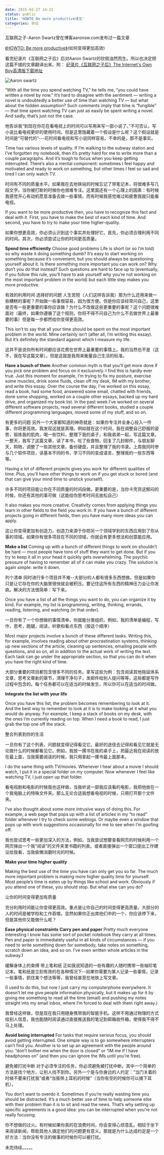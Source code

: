 ```yaml
---
date: 2015-02-27 14:21
status: public
title: 'HOWTO Be more productive译文'
categories: 杂记
---
```


互联网之子-Aaron Swartz曾在博客aaronsw.com发布过一篇文章

<a href="http://www.aaronsw.com/weblog/productivity">《HOWTO: Be more productive》</a>(如何变得更加高效)

看完纪录片《互联网之子后》后对Aaron Swartz的钦佩油然而生。所以也决定把这篇不错的文章翻译出来。附：
<a href="http://harte01.u.qiniudn.com/The%20Internet's%20Own%20Boy.torrent">纪录片《互联网之子后》The Internet's Own Boy高清版下载地址</a>

![Aaron swartz](http://pic.yupoo.com/lamentchina_v/E7dxPFKW/sm24p.jpg)

“With all the time you spend watching TV,” he tells me, “you could have written a novel by now.” It’s hard to disagree with the sentiment — writing a novel is undoubtedly a better use of time than watching TV — but what about the hidden assumption? Such comments imply that time is “fungible” — that time spent watching TV can just as easily be spent writing a novel. And sadly, that’s just not the case.

他告诉我“到现在你花在看电视上的时间可以写用来写一部小说了。”不可否认，写小说比看电视更好的使用时间。但是这里隐藏着一个假设是什么呢？这个假设就是时间是“可替代的”---花时间看电视和写小说同样容易。不幸的是，那不是事实。

Time has various levels of quality. If I’m walking to the subway station and I’ve forgotten my notebook, then it’s pretty hard for me to write more than a couple paragraphs. And it’s tough to focus when you keep getting interrupted. There’s also a mental component: sometimes I feel happy and motivated and ready to work on something, but other times I feel so sad and tired I can only watch TV.

时间有不同的质量水平。如果我在去地铁站的时候忘记了带笔记本，将很难多写几段文字。当你被打断的时候你也很难专注。这里面还有一个心理上的因素：有时候我感觉开心有动机愿意准备去做一些事情，而有时候我感觉难过和疲惫我就只能看电视。

If you want to be more productive then, you have to recognize this fact and deal with it. First, you have to make the best of each kind of time. And second, you have to try to make your time higher-quality.

如果你想更高效，你必须认识到这个事实并处理好它。首先，你必须合理利用不同的时间。其次，你必须尝试让你的时间更高质量。

<b>Spend time efficiently</b>
Choose good problems
Life is short (or so I’m told) so why waste it doing something dumb? It’s easy to start working on something because it’s convenient, but you should always be questioning yourself about it. Is there something more important you can work on? Why don’t you do that instead? Such questions are hard to face up to (eventually, if you follow this rule, you’ll have to ask yourself why you’re not working on the most important problem in the world) but each little step makes you more productive.

有效的利用时间
选择好的问题
人生苦短（人们这样告诉我）那为什么还用来做一些糟糕的事呢？开始做一些事很容易，因为很方便。但是你应该经常问自己，这里是否有一些更重要的事你应该做？为什么不改做这些更重要的事呢？这个问题很难面对（最终，如果你遵循了这个规则，你将不得不问自己为什么不去做世界上最重要的事）但是每一步都然给你变得更高效。

This isn’t to say that all your time should be spent on the most important problem in the world. Mine certainly isn’t (after all, I’m writing this essay). But it’s definitely the standard against which I measure my life.

这并不是说你所有时间都应该花费在世界上最重要的事情上。我的当然也不是（这不，我在写这篇文章）。但是这就是我用来衡量自己生活的标准。

<b>Have a bunch of them</b>
Another common myth is that you’ll get more done if you pick one problem and focus on it exclusively. I find this is hardly ever true. Just this moment for example, I’m trying to fix my posture, exercise some muscles, drink some fluids, clean off my desk, IM with my brother, and write this essay. Over the course the day, I’ve worked on this essay, read a book, had some food, answered some email, chatted with friends, done some shopping, worked on a couple other essays, backed up my hard drive, and organized my book list. In the past week I’ve worked on several different software projects, read several different books, studied a couple different programming languages, moved some of my stuff, and so on.

有更多的问题
另外一个大家都知道的神奇就是：如果你专注并全身心投入一件事，你将更高效。我发现这就是真理。例如就在这个时间，我在调整自己舒服的姿势，锻炼我的肌肉，喝一些饮料，整理下我的桌子，和我弟弟一起，写这篇文章。一整天，我写了这篇文章，读了本书，吃了些食物，回复了几封邮件，与朋友聊天，购物，调整了一些其他文章，备份硬盘，并且整理了我的书录。上周我同时参与几个软件项目，读基本不同的书，学习不同的变成语言，整理我的一些东西等等。

Having a lot of different projects gives you work for different qualities of time. Plus, you’ll have other things to work on if you get stuck or bored (and that can give your mind time to unstick yourself).

许多不同的项目能让你在不同质量的时间段做。更重要的是，当你卡壳货这郁闷的时候，你还有其他的事可做（这能给你思考时间去放松自己）

It also makes you more creative. Creativity comes from applying things you learn in other fields to the field you work in. If you have a bunch of different projects going in different fields, then you have many more ideas you can apply.

这让你变得更加有创造力。创造力来源于你把另一个领域学到的东西应用到了你从事的领域。如果你有很多项目在不同的领域，你就会有更多想法和创意能应用。

<b>Make a list</b>
Coming up with a bunch of different things to work on shouldn’t be hard — most people have tons of stuff they want to get done. But if you try to keep it all in your head it quickly gets overwhelming. The psychic pressure of having to remember all of it can make you crazy. The solution is again simple: write it down.

列个清单
同时进行多个项目并不难--大部分的人都有很多东西想做。但是如果你只是让它存在你的大脑里很快就会被积压。要记住这所有东西的精神压力会让你发疯。解决的方法很简单：写下来。

Once you have a list of all the things you want to do, you can organize it by kind. For example, my list is programming, writing, thinking, errands, reading, listening, and watching (in that order).

一旦你有了一个你想做的事情清单，你就能分类组织。例如，我的清单是编程，写作，思考，跑腿，阅读，听歌和看点东西（按这个顺序）

Most major projects involve a bunch of these different tasks. Writing this, for example, involves reading about other procrastination systems, thinking up new sections of the article, cleaning up sentences, emailing people with questions, and so on, all in addition to the actual work of writing the text. Each task can go under the appropriate section, so that you can do it when you have the right kind of time.

大部分重要的项目都包含很多不同的任务。拿写这些为例：包含阅读其他拖延体系文章，思考文章新的章节，清理干净句子，发邮件给别人提问等等，这些都是写作过程中包含的。每个任务都可以在适当的时候发生，所以你可以在适当的时间做。

<b>Integrate the list with your life</b>

Once you have this list, the problem becomes remembering to look at it. And the best way to remember to look at it is to make looking at it what you would do anyway. For example, I keep a stack of books on my desk, with the ones I’m currently reading on top. When I need a book to read, I just grab the top one off the stack.

整合列表到你的生活

一旦你有了这个列表，问题就变得记得看见它。最好的途径去记得和看见它就是无论做什么的时候都看见它。例如，我放一摞书在我的桌子上，把最近我在阅读的放在最上面，当我需要阅读的时候，我只用拿起一摞书最上面那本。

I do the same thing with TV/movies. Whenever I hear about a movie I should watch, I put it in a special folder on my computer. Now whenever I feel like watching TV, I just open up that folder.

看电视剧和电影的时候我也这样做，当我听说一部我应该看的电影，我把他放在一个我电脑上的特殊文件夹。那么无论合适我想看电视的时候，只用打开那个文件夹。

I’ve also thought about some more intrusive ways of doing this. For example, a web page that pops up with a list of articles in my “to read” folder whenever I try to check some weblogs. Or maybe even a window that pops up with work suggestions occasionally for me to see when I’m goofing off.

我也尝试思考一些更加深入的方法，例如，当我尝试想要查看网页的时候利用一个网页弹出一个我“阅读”的文件夹里书籍的列表。或者直接弹出一个窗口提出工作建议给我看，当我偷懒消磨时光的时候。

<b>Make your time higher quality</b>

Making the best use of the time you have can only get you so far. The much more important problem is making more higher quality time for yourself. Most people’s time is eaten up by things like school and work. Obviously if you attend one of these, you should stop. But what else can you do?

让你的时间变得更加有质量

充分利用时间能让你变得更高效。重点是让你自己的时间变得更高质量。大部分的人的时间是被学校和工作吞噬。显然如果你正出席他们中的一个，你应该停下来，但是其他你又能做什么呢？

<b>Ease physical constraints</b>
<b>Carry pen and paper</b>
Pretty much everyone interesting I know has some sort of pocket notebook they carry at all times. Pen and paper is immediately useful in all kinds of circumstances — if you need to write something down for somebody, take notes on something, scratch down an idea, and so on. I’ve even written whole articles in the subway.1

缓解身体上的束缚
带上笔和纸
正如我说知道的一些有趣的人随时携带一些袖珍笔记本。笔和纸是立刻有效的在各种情况下--如果你需要为某人记录一些事情，记录一些事情，抓住某个想法等等，我曾经甚至在地铁上写文章。

(I used to do this, but now I just carry my computerphone everywhere. It doesn’t let me give people information physically, but it makes up for it by giving me something to read all the time (email) and pushing my notes straight into my email inbox, where I’m forced to deal with them right away.)

我曾经这样做，但是现在我只用随身携带我的智能手机。这样不用通过物理的方式给别人信息，我也能随时阅读通过直接推送我的笔记到邮箱收件箱，使得我不得不马上处理。

<b>Avoid being interrupted</b>
For tasks that require serious focus, you should avoid getting interrupted. One simple way is to go somewhere interrupters can’t find you. Another is to set up an agreement with the people around you: “don’t bother me when the door is closed” or “IM me if I have headphones on” (and then you can ignore the IMs until you’re free).

避免被打扰中断
对于必须专注的任务，你必须避免被打扰中断。其中一个简单的方法是找个地方，让别人找不到你。另外一个是与你身边的人约定：“当门关着的时候不要来打扰我”或者“当我带上耳机的时候”（当你有空的时候你可以摘下耳机）。

You don’t want to overdo it. Sometimes if you’re really wasting time you should be distracted. It’s a much better use of time to help someone else with their problem than it is to sit and read the news. That’s why setting up specific agreements is a good idea: you can be interrupted when you’re not really focusing.

你不想做的过火。有时候如果你真的在浪费时间，你会变得心烦意乱。相较于坐下来阅读新闻，帮助其他人搞定他们的问题更有意义。那就是为什么达成约定是一个好方法：当你没有专注的做事的时候你可以被打扰。


未完待续。。。。。

